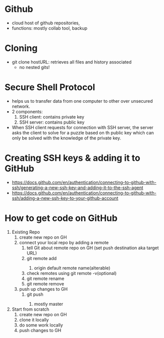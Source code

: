 # Github
- cloud host of github repositories, 
- functions: mostly collab tool, backup

# Cloning
- git clone hostURL: retrieves all files and history associated
    - no nested gits!

# Secure Shell Protocol
- helps us to transfer data from one computer to other over unsecured network. 
- 2 components: 
    1. SSH client: contains private key
    2. SSH server: contains public key
- When SSH client requests for connection with SSH server, the server asks the client to solve for a puzzle based on th public key which can only be solved with the knowledge of the private key.

# Creating SSH keys & adding it to GitHub
- https://docs.github.com/en/authentication/connecting-to-github-with-ssh/generating-a-new-ssh-key-and-adding-it-to-the-ssh-agent
- https://docs.github.com/en/authentication/connecting-to-github-with-ssh/adding-a-new-ssh-key-to-your-github-account

# How to get code on GitHub
1. Existing Repo
    1. create new repo on GH
    2. connect your local repo by adding a remote
        1. tell Git about remote repo on GH (set push destination aka target URL)
        2. git remote add <name> <url>
            1. origin default remote name(alterable)
        3. check remotes using git remote -v(optional)
        4. git remote rename <old> <new>
        5. git remote remove <name>
    3. push up changes to GH
        1. git push <remote> <branch>
            1. mostly master 
2. Start from scratch
    1. create new repo on GH
    2. clone it locally
    3. do some work locally
    3. push changes to GH
